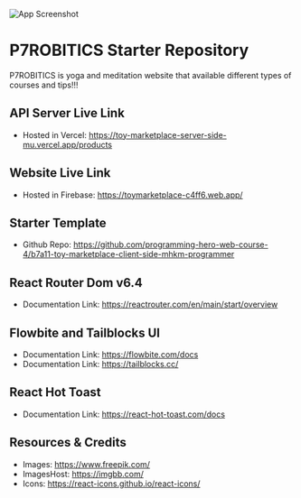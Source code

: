 ![App Screenshot](https://i.ibb.co/Lr6ysXR/Screenshot-4.jpg/468x300?text=App+Screenshot+Here)

# P7ROBITICS  Starter Repository

P7ROBITICS  is yoga and meditation website that available different types of courses and tips!!!


## API Server Live Link
- Hosted in Vercel: https://toy-marketplace-server-side-mu.vercel.app/products
## Website Live Link
- Hosted in Firebase: https://toymarketplace-c4ff6.web.app/
## Starter Template
- Github Repo: https://github.com/programming-hero-web-course-4/b7a11-toy-marketplace-client-side-mhkm-programmer
## React Router Dom v6.4
- Documentation Link: https://reactrouter.com/en/main/start/overview
## Flowbite and Tailblocks UI
- Documentation Link: https://flowbite.com/docs
- Documentation Link: https://tailblocks.cc/
## React Hot Toast
- Documentation Link: https://react-hot-toast.com/docs
## Resources & Credits
- Images: https://www.freepik.com/
- ImagesHost: https://imgbb.com/
- Icons: https://react-icons.github.io/react-icons/
